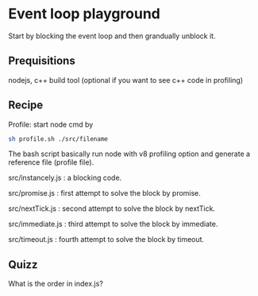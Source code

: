 # Event loop playground
Start by blocking the event loop and then grandually unblock it.

## Prequisitions

nodejs, c++ build tool (optional if you want to see c++ code in profiling)

## Recipe

Profile: start node cmd by 
```bash
sh profile.sh ./src/filename
```
The bash script basically run node with v8 profiling option and generate a reference file (profile file).

src/instancely.js : a blocking code.

src/promise.js : first attempt to solve the block by promise.

src/nextTick.js : second attempt to solve the block by nextTick.

src/immediate.js : third attempt to solve the block by immediate.

src/timeout.js : fourth attempt to solve the block by timeout.

## Quizz

What is the order in index.js?